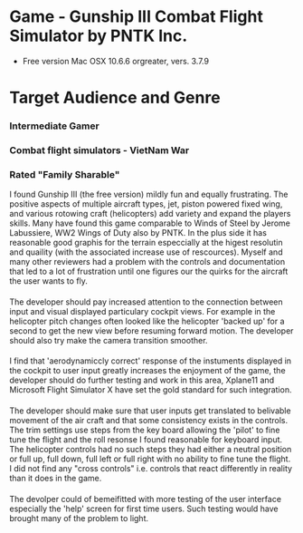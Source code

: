 # Game - Gunship III Combat Flight Simulator by PNTK Inc.
* Free version Mac OSX 10.6.6 orgreater, vers. 3.7.9
# Target Audience and Genre
### Intermediate Gamer
### Combat flight simulators - VietNam War
### Rated "Family Sharable"
I found Gunship III (the free version) mildly fun and equally frustrating.  The positive aspects of multiple aircraft types, jet, piston powered fixed wing, and various rotowing craft (helicopters) add variety and expand the players skills.  Many have found this game comparable to Winds of Steel by Jerome Labussiere, WW2 Wings of Duty also by PNTK.  In the plus side it has reasonable good graphis for the terrain especcially at the higest resolutin and quaility (with the associated increase use of rescources).  Myself and many other reviewers had a problem with the controls and documentation that led to a lot of frustration until one figures our the quirks for the aircraft the user wants to fly.
####
The developer should pay increased attention to the connection between input and visual displayed particulary cockpit views.  For example in the helicopter pitch changes often looked like the helicopter 'backed up' for a second to get the new view before resuming forward motion.  The developer should also try make the camera transition smoother.
####
I find that 'aerodynamiccly correct' response of the instuments displayed in the cockpit to user input greatly increases the enjoyment of the game, the developer should do further testing and work in this area, Xplane11 and Microsoft Flight Simulator X have set the gold standard for such integration.
####
The developer should make sure that user inputs get translated to belivable movement of the air craft and that some consistency exists in the controls. The trim settings use steps from the key board allowing the 'pilot' to fine tune the flight and the roll resonse I found reasonable for keyboard input. The helicopter controls had no such steps they had either a neutral position or full up, full down, full left or full right with no ability to fine tune the flight. I did not find any "cross controls" i.e. controls that react differently in reality than it does in the game.
####
The devolper could of bemeifitted with more testing of the user interface especially the 'help' screen for first time users.  Such testing would have brought many of the problem to light.
